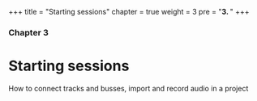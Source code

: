 +++
title = "Starting sessions"
chapter = true
weight = 3
pre = "<b>3. </b>"
+++

### Chapter 3
# Starting sessions

How to connect tracks and busses, import and record audio in a project
